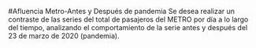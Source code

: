 #Afluencia Metro-Antes y Después de pandemia 
Se desea realizar un contraste de las series del total de pasajeros del METRO por día a lo largo del tiempo, analizando el comportamiento de la serie antes y después del 23 de marzo de 2020 (pandemia).
